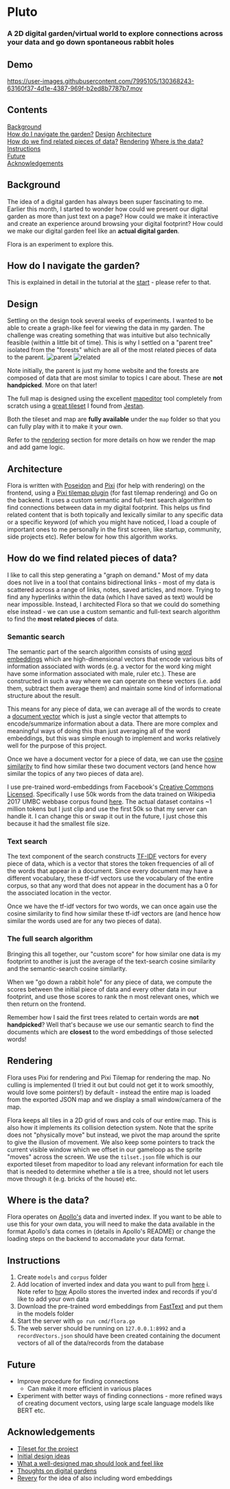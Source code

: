 # Pluto
### A 2D digital garden/virtual world to explore connections across your data and go down spontaneous rabbit holes

## Demo
https://user-images.githubusercontent.com/7995105/130368243-63160f37-4d1e-4387-969f-b2ed8b7787b7.mov


## Contents
[Background](#background)  
[How do I navigate the garden?](#how-do-i-navigate-the-garden)
[Design](#design)
[Architecture](#architecture)  
[How do we find related pieces of data?](#how-do-we-find-related-pieces-of-data)
[Rendering](#rendering) 
[Where is the data?](#where-is-the-data)  
[Instructions](#instructions)  
[Future](#future)  
[Acknowledgements](#acknowledgements) 

## Background
The idea of a digital garden has always been super fascinating to me. Earlier this month, I started to wonder how could we present our digital garden as more than just text on a page? How could we make it interactive and create an experience around browsing your digital footprint? How could we make our digital garden feel like an **actual digital garden**. 

Flora is an experiment to explore this.

## How do I navigate the garden?
This is explained in detail in the tutorial at the [start](https://flora.amirbolous.com/) - please refer to that.

## Design
Settling on the design took several weeks of experiments. I wanted to be able to create a graph-like feel for viewing the data in my garden. The challenge was creating something that was intuitive but also technically feasible (within a little bit of time). This is why I settled on a "parent tree" isolated from the "forests" which are all of the most related pieces of data to the parent.
![parent](docs/parent.png)
![related](docs/related.png)

Note initially, the parent is just my home website and the forests are composed of data that are most similar to topics I care about. These are **not handpicked**. More on that later!

The full map is designed using the excellent [mapeditor](https://www.mapeditor.org/) tool completely from scratch using a [great tileset](https://opengameart.org/content/classic-rpg-tileset) I found from [Jestan](https://ko-fi.com/jestan). 

Both the tileset and map are **fully available** under the `map` folder so that you can fully play with it to make it your own.

Refer to the [rendering](#rendering) section for more details on how we render the map and add game logic.


## Architecture
Flora is written with [Poseidon](https://github.com/amirgamil/poseidon) and [Pixi](https://www.pixijs.com/) (for help with rendering) on the frontend, using a [Pixi tilemap plugin](https://github.com/pixijs/tilemap) (for fast tilemap rendering) and Go on the backend. It uses a custom semantic and full-text search algorithm to find connections between data in my digital footprint. This helps us find related content that is both topically and lexically similar to any specific data or a specific keyword (of which you might have noticed, I load a couple of important ones to me personally in the first screen, like startup, community, side projects etc). Refer below for how this algorithm works.

## How do we find related pieces of data?
I like to call this step generating a "graph on demand." Most of my data does not live in a tool that contains bidirectional links - most of my data is scattered across a range of links, notes, saved articles, and more. Trying to find any hyperlinks within the data (which I have saved as text) would be near impossible. Instead, I architected Flora so that we could do something else instead - we can use a custom semantic and full-text search algorithm to find the **most related pieces** of data. 

### Semantic search
The semantic part of the search algorithm consists of using [word embeddings](https://en.wikipedia.org/wiki/Word_embedding) which are high-dimensional vectors that encode various bits of information associated with words (e.g. a vector for the word king might have some information associated with male, ruler etc.). These are constructed in such a way where we can operate on these vectors (i.e. add them, subtract them average them) and maintain some kind of informational structure about the result.

This means for any piece of data, we can average all of the words to create a [document vector](https://towardsdatascience.com/document-embedding-techniques-fed3e7a6a25d?gi=34ef611d5d13) which is just a single vector that attempts to encode/summarize information about a data. There are more complex and meaningful ways of doing this than just averaging all of the word embeddings, but this was simple enough to implement and works relatively well for the purpose of this project.

Once we have a document vector for a piece of data, we can use the [cosine similarity](https://www.sciencedirect.com/topics/computer-science/cosine-similarity#:~:text=Cosine%20similarity%20measures%20the%20similarity,document%20similarity%20in%20text%20analysis.) to find how similar these two document vectors (and hence how similar the topics of any two pieces of data are). 

I use pre-trained word-embeddings from Facebook's [Creative Commons Licensed](https://creativecommons.org/licenses/by-sa/3.0/). Specifically I use 50k words from the data trained on Wikipedia 2017 UMBC webbase corpus found [here](https://fasttext.cc/docs/en/english-vectors.html). The actual dataset contains ~1 million tokens but I just clip and use the first 50k so that my server can handle it. I can change this or swap it out in the future, I just chose this because it had the smallest file size.

### Text search
The text component of the search constructs [TF-IDF](https://towardsdatascience.com/tf-idf-for-document-ranking-from-scratch-in-python-on-real-world-dataset-796d339a4089) vectors for every piece of data, which is a vector that stores the token frequencies of all of the words that appear in a document. Since every document may have a different vocabulary, these tf-idf vectors use the vocabulary of the entire corpus, so that any word that does not appear in the document has a 0 for the associated location in the vector.

Once we have the tf-idf vectors for two words, we can once again use the cosine similarity to find how similar these tf-idf vectors are (and hence how similar the words used are for any two pieces of data).

### The full search algorithm
Bringing this all together, our "custom score" for how similar one data is my footprint to another is just the average of the text-search cosine similarity and the semantic-search cosine similarity. 

When we "go down a rabbit hole" for any piece of data, we compute the scores between the initial piece of data and every other data in our footprint, and use those scores to rank the n most relevant ones, which we then return on the frontend.

Remember how I said the first trees related to certain words are **not handpicked**? Well that's because we use our semantic search to find the documents which are **closest** to the word embeddings of those selected words!

## Rendering
Flora uses Pixi for rendering and Pixi Tilemap for rendering the map. No culling is implemented (I tried it out but could not get it to work smoothly, would love some pointers!) by default - instead the entire map is loaded from the exported JSON map and we display a small window/camera of the map. 

Flora keeps all tiles in a 2D grid of rows and cols of our entire map. This is also how it implements its collision detection system. Note that the sprite does not "physically move" but instead, we pivot the map around the sprite to give the illusion of movement. We also keep some pointers to track the current visible window which we offset in our gameloop as the sprite "moves" across the screen. We use the `tilset.json` file which is our exported tileset from mapeditor to load any relevant information for each tile that is needed to determine whether a tile is a tree, should not let users move through it (e.g. bricks of the house) etc.  

## Where is the data?
Flora operates on [Apollo's](https://github.com/amirgamil/apollo) data and inverted index. If you want to be able to use this for your own data, you will need to make the data available in the format Apollo's data comes in (details in Apollo's README) or change the loading steps on the backend to accomadate your data format.


## Instructions
1. Create `models` and `corpus` folder
2. Add location of inverted index and data you want to pull from [here](https://github.com/amirgamil/flora/blob/master/pkg/flora/backend.go#L40-L43)
    i. Note refer to [how](https://github.com/amirgamil/apollo#data-schema) Apollo stores the inverted index and records if you'd like to add your own data
3. Download the pre-trained word embeddings from [FastText](https://fasttext.cc/docs/en/english-vectors.html) and put them in the models folder
4. Start the server with `go run cmd/flora.go`
5. The web server should be running on `127.0.0.1:8992` and a `recordVectors.json` should have been created containing the document vectors of all of the data/records from the database 

## Future
- Improve procedure for finding connections
    - Can make it more efficient in various places
- Experiment with better ways of finding connections - more refined ways of creating document vectors, using large scale language models like BERT etc.


## Acknowledgements 
- [Tileset for the project](https://opengameart.org/content/classic-rpg-tileset)
- [Initial design ideas](https://twitter.com/Goodlyay/status/1150910528056729601/photo/1)
- [What a well-designed map should look and feel like](https://englercj.github.io/gl-tiled/_demo/basic/?map=maps%2Flttp%2Flightworld%2Flightworld.json)
- [Thoughts on digital gardens](https://maggieappleton.com/garden-history)
- [Revery](https://github.com/thesephist/revery) for the idea of also including word embeddings
